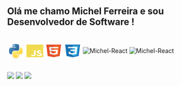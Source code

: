 ## Olá me chamo Michel Ferreira e sou Desenvolvedor de Software !

<div style="display: inline_block"><br>  <img align="center" alt="Michel-Python" height="40" width="40" src="https://raw.githubusercontent.com/devicons/devicon/master/icons/python/python-original.svg">
  <img align="center" alt="Michel-Js" height="30" width="40" src="https://raw.githubusercontent.com/devicons/devicon/master/icons/javascript/javascript-plain.svg">
  <img align="center" alt="Michel-HTML" height="30" width="40" src="https://raw.githubusercontent.com/devicons/devicon/master/icons/html5/html5-original.svg">
  <img align="center" alt="Michel-CSS" height="30" width="40" src="https://raw.githubusercontent.com/devicons/devicon/master/icons/css3/css3-original.svg">
  <img align="center" alt="Michel-React" height="30" width="40" src= "https://cdn.jsdelivr.net/gh/devicons/devicon/icons/laravel/laravel-plain.svg">
  <img align="center" alt="Michel-React" height="40" width="40" src="https://cdn.jsdelivr.net/gh/devicons/devicon/icons/linux/linux-original.svg">
   
     
</div>

  ##
 
<div> 
  <a href="https://www.linkedin.com/in/michel-ferreira-429b17225/" target="_blank"><img src="https://img.shields.io/badge/-LinkedIn-%230077B5?style=for-the-badge&logo=linkedin&logoColor=white" target="_blank"></a>
  <a href="https://www.instagram.com/michelfviana/" target="_blank"><img src="https://img.shields.io/badge/-Instagram-%23E4405F?style=for-the-badge&logo=instagram&logoColor=white" target="_blank"></a>
  <a href = "mailto:michel.fvc@hotmail.com"><img src="https://img.shields.io/badge/Gmail-D14836?style=for-the-badge&logo=gmail&logoColor=white" target="_blank"></a>
</div>

